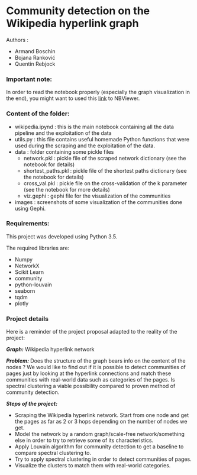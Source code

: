 # Community detection on the Wikipedia hyperlink graph

Authors :
* Armand Boschin
* Bojana Ranković
* Quentin Rebjock

### Important note:
In order to read the notebook properly (especially the graph visualization in the end), you might want to used this [link](https://nbviewer.jupyter.org/github/armand33/wikipedia_graph/blob/master/wikipedia.ipynb?flush_cache=true) to NBViewer.

### Content of the folder:
* wikipedia.ipynd : this is the main notebook containing all the data pipeline and the exploitation of the data
* utils.py : this file contains useful homemade Python functions that were used during the scraping and the exploitation of the
data.
* data : folder containing some pickle files
    * network.pkl : pickle file of the scraped network dictionary (see the notebook for details)
    * shortest_paths.pkl : pickle file of the shortest paths dictionary (see the notebook for details)
    * cross_val.pkl : pickle file on the cross-validation of the k parameter (see the notebook for more details)
    * viz.gephi : gephi file for the visualization of the communities
* images : screenshots of some visualization of the communities done using Gephi.
### Requirements:
This project was developed using Python 3.5.

The required libraries are: 
* Numpy
* NetworkX
* Scikit Learn
* community
* python-louvain
* seaborn
* tqdm
* plotly
 

### Project details
Here is a reminder of the project proposal adapted to the reality of the project:

***Graph:*** Wikipedia hyperlink network

***Problem:*** 
Does the structure of the graph bears info on the content of the nodes ? We would like to find out if it is possible to detect communities of pages just by looking at the hyperlink connections and match these communities with real-world data such as categories of the pages. Is spectral clustering a viable possibility compared to proven method of community detection.

***Steps of the project:***
* Scraping the Wikipedia hyperlink network. Start from one node and get the pages as far as 2 or 3 hops depending on the number of nodes we get.
* Model the network by a random graph/scale-free network/something else in order to try to retrieve some of its characteristics.
* Apply Louvain algorithm for community detection to get a baseline to compare spectral clustering to.
* Try to apply spectral clustering in order to detect communities of pages.
* Visualize the clusters to match them with real-world categories.
